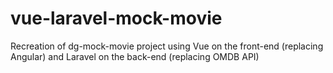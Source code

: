 # vue-laravel-mock-movie
Recreation of dg-mock-movie project using Vue on the front-end (replacing Angular) and Laravel on the back-end (replacing OMDB API)
